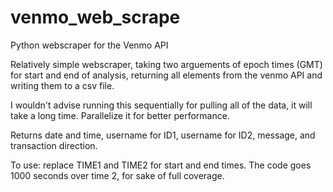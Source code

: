 # venmo_web_scrape

Python webscraper for the Venmo API

Relatively simple webscraper, taking two arguements of epoch times (GMT) for start and end of analysis, returning all elements from the venmo API and writing them to a csv file.

I wouldn't advise running this sequentially for pulling all of the data, it will take a long time. Parallelize it for better performance.

Returns date and time, username for ID1, username for ID2, message, and transaction direction.

To use: replace TIME1 and TIME2 for start and end times. The code goes 1000 seconds over time 2, for sake of full coverage.
